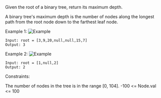 Given the root of a binary tree, return its maximum depth.

A binary tree's maximum depth is the number of nodes along the longest path from the root node down to the farthest leaf node.

 

Example 1:
![Example](./Example.png)
```
Input: root = [3,9,20,null,null,15,7]
Output: 3
```



Example 2:
![Example](./Example1.png)
```
Input: root = [1,null,2]
Output: 2
```

Constraints:

The number of nodes in the tree is in the range [0, 104].
-100 <= Node.val <= 100